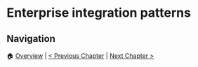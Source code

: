 # Enterprise integration patterns

## Navigation

🏠 [Overview](../README.md) | [< Previous Chapter](./protocols.md) | [Next
Chapter >](./reliability-performance.md)
